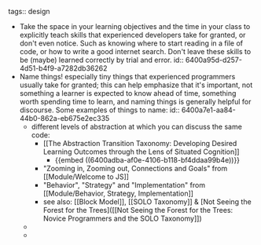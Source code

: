 tags:: design

- Take the space in your learning objectives and the time in your class to explicitly teach skills that experienced developers take for granted, or don't even notice.  Such as knowing where to start reading in a file of code, or how to write a good internet search. Don't leave these skills to be (maybe) learned correctly by trial and error.
  id:: 6400a95d-d257-4d51-b4f9-a7282db36262
- Name things!  especially tiny things that experienced programmers usually take for granted; this can help emphasize that it's important, not something a learner is expected to know ahead of time, something worth spending time to learn, and naming things is generally helpful for discourse. Some examples of things to name:
  id:: 6400a7e1-aa84-44b0-862a-eb675e2ec335
	- different levels of abstraction at which you can discuss the same code:
		- [[The Abstraction Transition Taxonomy: Developing Desired Learning Outcomes through the Lens of Situated Cognition]]
			- {{embed ((6400adba-af0e-4106-b118-bf4ddaa99b4e))}}
		- "Zooming in, Zooming out, Connections and Goals" from [[Module/Welcome to JS]]
		- "Behavior", "Strategy" and "Implementation" from [[Module/Behavior, Strategy, Implementation]]
		- see also: [[Block Model]], [[SOLO Taxonomy]] & [Not Seeing the Forest for the Trees]([[Not Seeing the Forest for the Trees: Novice Programmers and the SOLO Taxonomy]])
	-
	-